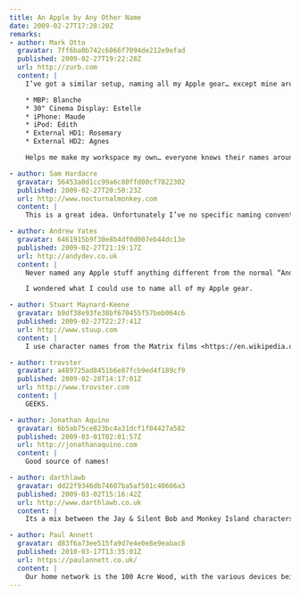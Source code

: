 ```yaml
---
title: An Apple by Any Other Name
date: 2009-02-27T17:28:20Z
remarks:
- author: Mark Otto
  gravatar: 7ff6ba0b742c6066f7094de212e9efad
  published: 2009-02-27T19:22:28Z
  url: http://zurb.com
  content: |
    I’ve got a similar setup, naming all my Apple gear… except mine are named after elderly women.

    * MBP: Blanche
    * 30" Cinema Display: Estelle
    * iPhone: Maude
    * iPod: Edith
    * External HD1: Rosemary
    * External HD2: Agnes

    Helps me make my workspace my own… everyone knows their names around the office, too :).

- author: Sam Hardacre
  gravatar: 56453a0d1cc99a6c80ffd00cf7822302
  published: 2009-02-27T20:50:23Z
  url: http://www.nocturnalmonkey.com
  content: |
    This is a great idea. Unfortunately I’ve no specific naming conventions with the exception of my external hard drives which I named after cartoon characters (Zim and GIR). I might stretch the cartoon naming convention out to my iPhone and other devices but I might try and find something a little more interesting :)

- author: Andrew Yates
  gravatar: 6461915b9f30e8b4df0d007eb44dc13e
  published: 2009-02-27T21:19:17Z
  url: http://andydev.co.uk
  content: |
    Never named any Apple stuff anything different from the normal “Andrew Yates’ X”. Sounds a pretty cool idea, I like the HMS Discovery idea alot.

    I wondered what I could use to name all of my Apple gear.

- author: Stuart Maynard-Keene
  gravatar: b9df38e93fe38bf670455f57beb064c6
  published: 2009-02-27T22:27:41Z
  url: http://www.stuup.com
  content: |
    I use character names from the Matrix films <https://en.wikipedia.org/wiki/The_Matrix_character_names>

- author: trovster
  gravatar: a489725ad8451b6e87fcb9ed4f189cf9
  published: 2009-02-28T14:17:01Z
  url: http://www.trovster.com
  content: |
    GEEKS.

- author: Jonathan Aquino
  gravatar: 6b5ab75ce823bc4a31dcf1f04427a582
  published: 2009-03-01T02:01:57Z
  url: http://jonathanaquino.com
  content: |
    Good source of names!

- author: darthlawb
  gravatar: dd22f9346db74607ba5af501c40666a3
  published: 2009-03-02T15:16:42Z
  url: http://www.darthlawb.co.uk
  content: |
    Its a mix between the Jay & Silent Bob and Monkey Island characters for me.

- author: Paul Annett
  gravatar: d83f6a73ee515fa9d7e4e0e8e9eabac8
  published: 2010-03-17T13:35:01Z
  url: https://paulannett.co.uk/
  content: |
    Our home network is the 100 Acre Wood, with the various devices being named after the characters who inhabit it.
---
```

